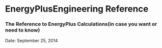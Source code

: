 # EnergyPlusEngineering Reference

### The Reference to EnergyPlus Calculations(in case you want or need to know)

Date:  September 25, 2014
